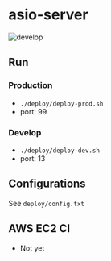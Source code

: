 # asio-server

![develop](https://github.com/lackhole/asio-server/actions/workflows/cmake.yml/badge.svg?branch=develop)

## Run
### Production
* `./deploy/deploy-prod.sh`
* port: 99
### Develop
* `./deploy/deploy-dev.sh`
* port: 13

## Configurations
See `deploy/config.txt`

## AWS EC2 CI
* Not yet